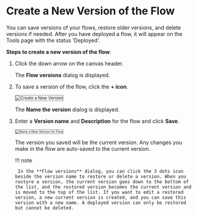 # Create a New Version of the Flow

You can save versions of your flows, restore older versions, and delete versions if needed. After you have deployed a flow, it will appear on the Tools page with the status 'Deployed'.

**Steps to create a new version of the flow**:

1. Click the down arrow on the canvas header.

    The **Flow versions** dialog is displayed.

1. To save a version of the flow, click the **+ icon**.

    <img src="../images/create-a-new-version.png" alt="Create a New Version" title="Create a New Version" style="border: 1px solid gray; zoom:80%;">

    The **Name the version** dialog is displayed.

1. Enter a **Version name** and **Description** for the flow and click **Save**.

    <img src="../images/name-a-new-version-for-flow.png" alt="Name a New Version for Flow" title="Name a New Version for Flow" style="border: 1px solid gray; zoom:60%;">

    The version you saved will be the current version. Any changes you make in the flow are auto-saved to the current version.

    !!! note

        In the **Flow versions** dialog, you can click the 3 dots icon beside the version name to restore or delete a version. When you restore a version, the current version goes down to the bottom of the list, and the restored version becomes the current version and is moved to the top of the list. If you want to edit a restored version, a new current version is created, and you can save this version with a new name. A deployed version can only be restored but cannot be deleted.
